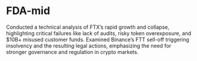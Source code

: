 # FDA-mid
Conducted a technical analysis of FTX’s rapid growth and collapse, highlighting critical failures like lack of audits, risky token overexposure, and $10B+ misused customer funds. Examined Binance’s FTT sell-off triggering insolvency and the resulting legal actions, emphasizing the need for stronger governance and regulation in crypto markets.
